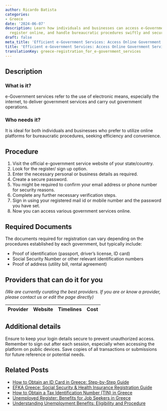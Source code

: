 ```yaml
---
author: Ricardo Batista
categories:
- Greece
date: '2024-06-07'
description: Learn how individuals and businesses can access e-Government services,
  register online, and handle bureaucratic procedures swiftly and securely.
draft: false
meta_title: 'Efficient e-Government Services: Access Online Government Services'
title: 'Efficient e-Government Services: Access Online Government Services'
translationKey: greece-registration_for_e-government_services
---
```


## Description
### What is it?
e-Government services refer to the use of electronic means, especially the internet, to deliver government services and carry out government operations. 

### Who needs it?
It is ideal for both individuals and businesses who prefer to utilize online platforms for bureaucratic procedures, seeking efficiency and convenience. 

## Procedure
1. Visit the official e-government service website of your state/country.
2. Look for the register/ sign up option.
3. Enter the necessary personal or business details as required.
4. Create a secure password.
5. You might be required to confirm your email address or phone number for security reasons.
6. Complete any further necessary verification steps.
7. Sign in using your registered mail id or mobile number and the password you have set.
8. Now you can access various government services online.

## Required Documents
The documents required for registration can vary depending on the procedures established by each government, but typically include:
- Proof of identification (passport, driver’s license, ID card) 
- Social Security Number or other relevant identification numbers
- Proof of address (utility bill, rental agreement)

## Providers that can do it for you

_(We are currently curating the best providers. If you are or know a provider, please contact us or edit the page directly)_

| Provider        |     Website     |     Timelines    |       Cost      |
| :-------------: | :-------------: |  :-------------: | :-------------: |

## Additional details
Ensure to keep your login details secure to prevent unauthorized access. Remember to sign out after each session, especially when accessing the platform on public devices. Save copies of all transactions or submissions for future reference or potential needs.
## Related Posts

- [How to Obtain an ID Card in Greece: Step-by-Step Guide](https://tramitit.com/guides/greece/application_for_id_issuance/)
- [EFKA Greece: Social Security & Health Insurance Registration Guide](https://tramitit.com/guides/greece/application_for_efka_(social_insurance_fund)/)
- [How to Obtain a Tax Identification Number (TIN) in Greece](https://tramitit.com/guides/greece/application_for_tax_identification_number_(tin)/)
- [Unemployed Register: Benefits for Job Seekers in Greece](https://tramitit.com/guides/greece/registration_in_the_unemployed_register/)
- [Understanding Unemployment Benefits: Eligibility and Procedure](https://tramitit.com/guides/greece/application_for_unemployment_benefit/)